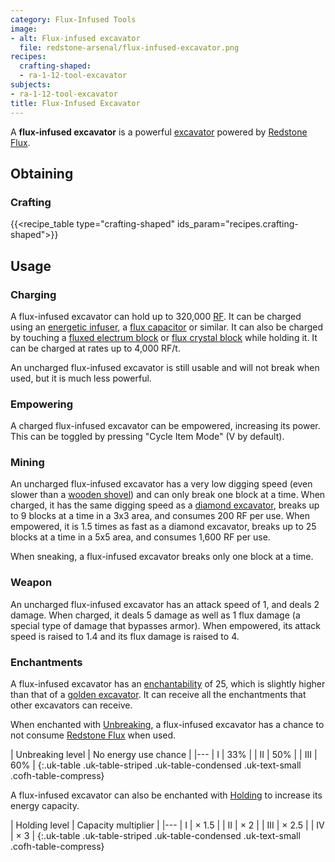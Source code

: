 ```yaml
---
category: Flux-Infused Tools
image:
- alt: Flux-infused excavator
  file: redstone-arsenal/flux-infused-excavator.png
recipes:
  crafting-shaped:
  - ra-1-12-tool-excavator
subjects:
- ra-1-12-tool-excavator
title: Flux-Infused Excavator
---
```


A **flux-infused excavator** is a powerful
[excavator](../../thermal-foundation/excavators/) powered by [Redstone
Flux](/docs/redstone-flux/).


Obtaining
---------

### Crafting
{{<recipe_table type="crafting-shaped" ids_param="recipes.crafting-shaped">}}


Usage
-----

### Charging
A flux-infused excavator can hold up to 320,000 [RF](/docs/redstone-flux/).
It can be charged using an [energetic
infuser](../../thermal-expansion/energetic-infuser/), a [flux
capacitor](../../thermal-expansion/flux-capacitor/) or similar. It can also be
charged by touching a [fluxed electrum block](../fluxed-electrum-block/) or
[flux crystal block](../flux-crystal-block) while holding it. It can be charged
at rates up to 4,000 RF/t.

An uncharged flux-infused excavator is still usable and will not break when
used, but it is much less powerful.

### Empowering
A charged flux-infused excavator can be empowered, increasing its power. This
can be toggled by pressing "Cycle Item Mode" (V by default).

### Mining
An uncharged flux-infused excavator has a very low digging speed (even slower
than a [wooden shovel](https://minecraft.gamepedia.com/Wooden_Shovel)) and can
only break one block at a time. When charged, it has the same digging speed as a
[diamond excavator](../../thermal-foundation/excavators/), breaks up to 9 blocks
at a time in a 3x3 area, and consumes 200 RF per use. When empowered, it is 1.5
times as fast as a diamond excavator, breaks up to 25 blocks at a time in a 5x5
area, and consumes 1,600 RF per use.

When sneaking, a flux-infused excavator breaks only one block at a time.

### Weapon
An uncharged flux-infused excavator has an attack speed of 1, and deals 2
damage. When charged, it deals 5 damage as well as 1 flux damage (a special type
of damage that bypasses armor). When empowered, its attack speed is raised to
1.4 and its flux damage is raised to 4.

### Enchantments
A flux-infused excavator has an
[enchantability](https://minecraft.gamepedia.com/Enchantability) of 25, which is
slightly higher than that of a [golden
excavator](../../thermal-foundation/excavators/). It can receive all the
enchantments that other excavators can receive.

When enchanted with [Unbreaking](https://minecraft.gamepedia.com/Unbreaking), a
flux-infused excavator has a chance to not consume [Redstone
Flux](/docs/redstone-flux/) when used.

| Unbreaking level | No energy use chance |
|---
| I | 33% |
| II | 50% |
| III | 60% |
{:.uk-table .uk-table-striped .uk-table-condensed .uk-text-small .cofh-table-compress}

A flux-infused excavator can also be enchanted with
[Holding](../../cofh-core/holding/) to increase its energy capacity.

| Holding level | Capacity multiplier |
|---
| I | × 1.5 |
| II | × 2 |
| III | × 2.5 |
| IV | × 3 |
{:.uk-table .uk-table-striped .uk-table-condensed .uk-text-small .cofh-table-compress}
